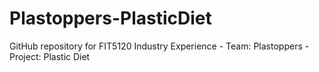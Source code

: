 # Plastoppers-PlasticDiet
GitHub repository for FIT5120 Industry Experience - Team: Plastoppers - Project: Plastic Diet

